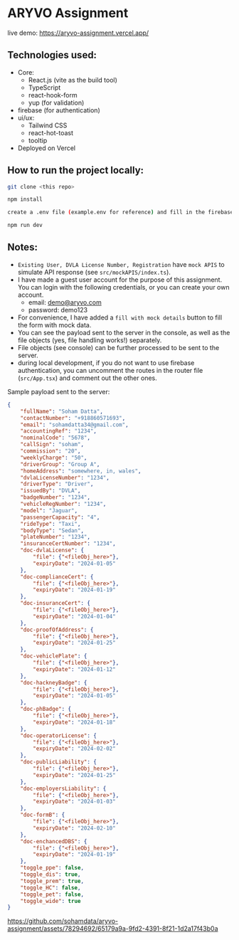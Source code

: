 # ARYVO Assignment

live demo: https://aryvo-assignment.vercel.app/

## Technologies used:

- Core:
    - React.js (vite as the build tool)
    - TypeScript
    - react-hook-form
    - yup (for validation)
- firebase (for authentication)
- ui/ux:
    - Tailwind CSS
    - react-hot-toast
    - tooltip
- Deployed on Vercel

## How to run the project locally:
```bash
git clone <this repo>

npm install

create a .env file (example.env for reference) and fill in the firebase credentials (see notes)

npm run dev
```

## Notes:
- `Existing User, DVLA License Number, Registration` have `mock APIS` to simulate API response (see `src/mockAPIS/index.ts`).
- I have made a guest user account for the purpose of this assignment. You can login with the following credentials, or you can create your own account.
    - email: demo@aryvo.com
    - password: demo123
- For convenience, I have added a `fill with mock details` button to fill the form with mock data.
- You can see the payload sent to the server in the console, as well as the file objects (yes, file handling works!) separately.
- File objects (see console) can be further processed to be sent to the server.
- during local development, if you do not want to use firebase authentication, you can uncomment the routes in the router file (`src/App.tsx`) and comment out the other ones.


Sample payload sent to the server:

```json
{
    "fullName": "Soham Datta",
    "contactNumber": "+918860571693",
    "email": "sohamdatta34@gmail.com",
    "accountingRef": "1234",
    "nominalCode": "5678",
    "callSign": "soham",
    "commission": "20",
    "weeklyCharge": "50",
    "driverGroup": "Group A",
    "homeAddress": "somewhere, in, wales",
    "dvlaLicenseNumber": "1234",
    "driverType": "Driver",
    "issuedBy": "DVLA",
    "badgeNumber": "1234",
    "vehicleRegNumber": "1234",
    "model": "Jaguar",
    "passengerCapacity": "4",
    "rideType": "Taxi",
    "bodyType": "Sedan",
    "plateNumber": "1234",
    "insuranceCertNumber": "1234",
    "doc-dvlaLicense": {
        "file": {"<fileObj_here>"},
        "expiryDate": "2024-01-05"
    },
    "doc-complianceCert": {
        "file": {"<fileObj_here>"},
        "expiryDate": "2024-01-19"
    },
    "doc-insuranceCert": {
        "file": {"<fileObj_here>"},
        "expiryDate": "2024-01-04"
    },
    "doc-proofOfAddress": {
        "file": {"<fileObj_here>"},
        "expiryDate": "2024-01-25"
    },
    "doc-vehiclePlate": {
        "file": {"<fileObj_here>"},
        "expiryDate": "2024-01-12"
    },
    "doc-hackneyBadge": {
        "file": {"<fileObj_here>"},
        "expiryDate": "2024-01-05"
    },
    "doc-phBadge": {
        "file": {"<fileObj_here>"},
        "expiryDate": "2024-01-18"
    },
    "doc-operatorLicense": {
        "file": {"<fileObj_here>"},
        "expiryDate": "2024-02-02"
    },
    "doc-publicLiability": {
        "file": {"<fileObj_here>"},
        "expiryDate": "2024-01-25"
    },
    "doc-employersLiability": {
        "file": {"<fileObj_here>"},
        "expiryDate": "2024-01-03"
    },
    "doc-formB": {
        "file": {"<fileObj_here>"},
        "expiryDate": "2024-02-10"
    },
    "doc-enchancedDBS": {
        "file": {"<fileObj_here>"},
        "expiryDate": "2024-01-19"
    },
    "toggle_ppe": false,
    "toggle_dis": true,
    "toggle_prem": true,
    "toggle_HC": false,
    "toggle_pet": false,
    "toggle_wide": true
}
```

https://github.com/sohamdata/aryvo-assignment/assets/78294692/65179a9a-9fd2-4391-8f21-1d2a17f43b0a

